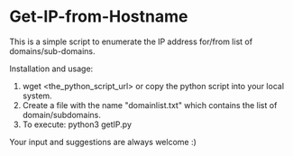# Get-IP-from-Hostname

This is a simple script to enumerate the IP address for/from list of domains/sub-domains.

Installation and usage:
1. wget <the_python_script_url> or copy the python script into your local system.
2. Create a file with the name "domainlist.txt" which contains the list of domain/subdomains.
3. To execute: python3 getIP.py

Your input and suggestions are always welcome :)
